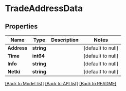 # TradeAddressData

## Properties
Name | Type | Description | Notes
------------ | ------------- | ------------- | -------------
**Address** | **string** |  | [default to null]
**Time** | **int64** |  | [default to null]
**Info** | **string** |  | [default to null]
**Netki** | **string** |  | [default to null]

[[Back to Model list]](../README.md#documentation-for-models) [[Back to API list]](../README.md#documentation-for-api-endpoints) [[Back to README]](../README.md)


